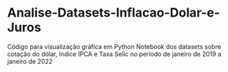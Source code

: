 # Analise-Datasets-Inflacao-Dolar-e-Juros
Código para visualização gráfica em Python Notebook dos datasets sobre cotação do dólar, índice IPCA e Taxa Selic no período de janeiro de 2019 a janeiro de 2022
